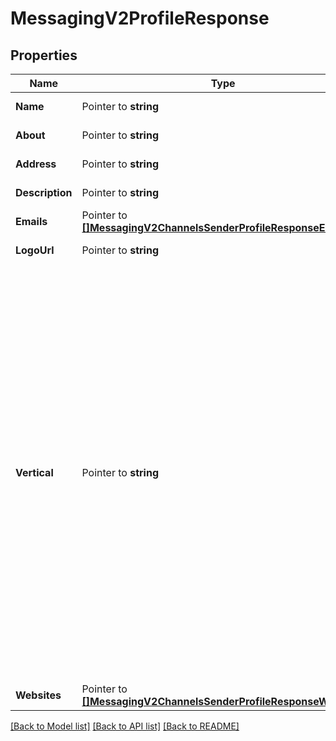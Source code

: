 # MessagingV2ProfileResponse

## Properties

Name | Type | Description | Notes
------------ | ------------- | ------------- | -------------
**Name** | Pointer to **string** | The name of the sender. |
**About** | Pointer to **string** | The about text of the sender. |
**Address** | Pointer to **string** | The address of the sender. |
**Description** | Pointer to **string** | The description of the sender. |
**Emails** | Pointer to [**[]MessagingV2ChannelsSenderProfileResponseEmails**](MessagingV2ChannelsSenderProfileResponseEmails.md) | The emails of the sender. |
**LogoUrl** | Pointer to **string** | The logo URL of the sender. |
**Vertical** | Pointer to **string** | The vertical of the sender. Allowed values are: - \"Automotive\" - \"Beauty, Spa and Salon\" - \"Clothing and Apparel\" - \"Education\" - \"Entertainment\" - \"Event Planning and Service\" - \"Finance and Banking\" - \"Food and Grocery\" - \"Public Service\" - \"Hotel and Lodging\" - \"Medical and Health\" - \"Non-profit\" - \"Professional Services\" - \"Shopping and Retail\" - \"Travel and Transportation\" - \"Restaurant\" - \"Other\"  |
**Websites** | Pointer to [**[]MessagingV2ChannelsSenderProfileResponseWebsites**](MessagingV2ChannelsSenderProfileResponseWebsites.md) | The websites of the sender. |

[[Back to Model list]](../README.md#documentation-for-models) [[Back to API list]](../README.md#documentation-for-api-endpoints) [[Back to README]](../README.md)


